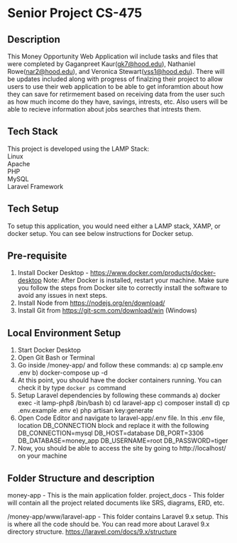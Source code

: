 # Senior Project CS-475

## Description
This Money Opportunity Web Application wil include tasks and files that were completed by Gaganpreet Kaur(gk7@hood.edu), Nathaniel Rowe(nar2@hood.edu), and Veronica Stewart(vss1@hood.edu). There will be updates included along with progress of finalzing their project to allow users to use their web application to be able to get inforamtion about how they can save for retirmement based on receiving data from the user such as how much income do they have, savings, intrests, etc. Also users will be able to recieve information about jobs searches that intrests them.


## Tech Stack
This project is developed using the LAMP Stack: <br />
Linux <br />
Apache <br />
PHP <br />
MySQL <br />
Laravel Framework

## Tech Setup
To setup this application, you would need either a LAMP stack, XAMP, or docker setup. You can see below instructions for Docker setup.

## Pre-requisite
1. Install Docker Desktop - https://www.docker.com/products/docker-desktop
    Note: After Docker is installed, restart your machine. Make sure you follow the steps from Docker site to correctly install the software to avoid any issues in next steps.
2. Install Node from https://nodejs.org/en/download/
3. Install Git from https://git-scm.com/download/win (Windows)

## Local Environment Setup
1. Start Docker Desktop
2. Open Git Bash or Terminal
3. Go inside /money-app/ and follow these commands: 
    a) cp sample.env .env
    b) docker-compose up -d
4. At this point, you should have the docker containers running. You can check it by type `docker ps` command
5. Setup Laravel dependencies by following these commands
    a) docker exec -it lamp-php8 /bin/bash
    b) cd laravel-app
    c) composer install
    d) cp .env.example .env
    e) php artisan key:generate
6. Open Code Editor and navigate to laravel-app/.env file. In this .env file, location DB_CONNECTION block and replace it with the following
    DB_CONNECTION=mysql
    DB_HOST=database
    DB_PORT=3306
    DB_DATABASE=money_app
    DB_USERNAME=root
    DB_PASSWORD=tiger
7. Now, you should be able to access the site by going to http://localhost/ on your machine  

## Folder Structure and description
money-app - This is the main application folder.
project_docs - This folder will contain all the project related documents like SRS, diagrams, ERD, etc.

/money-app/www/laravel-app - This folder contains Laravel 9.x setup. This is where all the code should be. You can read more about Laravel 9.x directory structure. https://laravel.com/docs/9.x/structure
